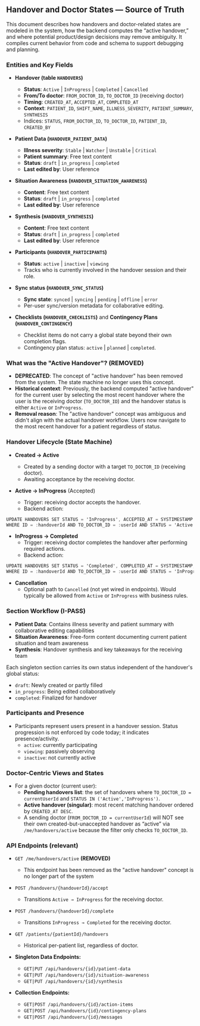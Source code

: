 ## Handover and Doctor States — Source of Truth

This document describes how handovers and doctor-related states are modeled in the system, how the backend computes the “active handover,” and where potential product/design decisions may remove ambiguity. It compiles current behavior from code and schema to support debugging and planning.

### Entities and Key Fields

- **Handover (table `HANDOVERS`)**
  - **Status**: `Active` | `InProgress` | `Completed` | `Cancelled`
  - **From/To doctor**: `FROM_DOCTOR_ID`, `TO_DOCTOR_ID` (receiving doctor)
  - **Timing**: `CREATED_AT`, `ACCEPTED_AT`, `COMPLETED_AT`
  - **Context**: `PATIENT_ID`, `SHIFT_NAME`, `ILLNESS_SEVERITY`, `PATIENT_SUMMARY`, `SYNTHESIS`
  - Indices: `STATUS`, `FROM_DOCTOR_ID`, `TO_DOCTOR_ID`, `PATIENT_ID`, `CREATED_BY`

- **Patient Data (`HANDOVER_PATIENT_DATA`)**
  - **Illness severity**: `Stable` | `Watcher` | `Unstable` | `Critical`
  - **Patient summary**: Free text content
  - **Status**: `draft` | `in_progress` | `completed`
  - **Last edited by**: User reference

- **Situation Awareness (`HANDOVER_SITUATION_AWARENESS`)**
  - **Content**: Free text content
  - **Status**: `draft` | `in_progress` | `completed`
  - **Last edited by**: User reference

- **Synthesis (`HANDOVER_SYNTHESIS`)**
  - **Content**: Free text content
  - **Status**: `draft` | `in_progress` | `completed`
  - **Last edited by**: User reference

- **Participants (`HANDOVER_PARTICIPANTS`)**
  - **Status**: `active` | `inactive` | `viewing`
  - Tracks who is currently involved in the handover session and their role.

- **Sync status (`HANDOVER_SYNC_STATUS`)**
  - **Sync state**: `synced` | `syncing` | `pending` | `offline` | `error`
  - Per-user sync/version metadata for collaborative editing.

- **Checklists (`HANDOVER_CHECKLISTS`)** and **Contingency Plans (`HANDOVER_CONTINGENCY`)**
  - Checklist items do not carry a global state beyond their own completion flags.
  - Contingency plan status: `active` | `planned` | `completed`.

### What was the "Active Handover"? (REMOVED)

- **DEPRECATED**: The concept of "active handover" has been removed from the system. The state machine no longer uses this concept.
- **Historical context**: Previously, the backend computed "active handover" for the current user by selecting the most recent handover where the user is the receiving doctor (`TO_DOCTOR_ID`) and the handover status is either `Active` or `InProgress`.
- **Removal reason**: The "active handover" concept was ambiguous and didn't align with the actual handover workflow. Users now navigate to the most recent handover for a patient regardless of status.

### Handover Lifecycle (State Machine)

- **Created → Active**
  - Created by a sending doctor with a target `TO_DOCTOR_ID` (receiving doctor).
  - Awaiting acceptance by the receiving doctor.

- **Active → InProgress** (Accepted)
  - Trigger: receiving doctor accepts the handover.
  - Backend action:

```294:306:relevo/relevo-api/src/Relevo.Web/Setup/OracleSetupDataProvider.cs
UPDATE HANDOVERS SET STATUS = 'InProgress', ACCEPTED_AT = SYSTIMESTAMP
WHERE ID = :handoverId AND TO_DOCTOR_ID = :userId AND STATUS = 'Active'
```

- **InProgress → Completed**
  - Trigger: receiving doctor completes the handover after performing required actions.
  - Backend action:

```308:319:relevo/relevo-api/src/Relevo.Web/Setup/OracleSetupDataProvider.cs
UPDATE HANDOVERS SET STATUS = 'Completed', COMPLETED_AT = SYSTIMESTAMP, COMPLETED_BY = :userId
WHERE ID = :handoverId AND TO_DOCTOR_ID = :userId AND STATUS = 'InProgress'
```

- **Cancellation**
  - Optional path to `Cancelled` (not yet wired in endpoints). Would typically be allowed from `Active` or `InProgress` with business rules.

### Section Workflow (I-PASS)

- **Patient Data**: Contains illness severity and patient summary with collaborative editing capabilities
- **Situation Awareness**: Free-form content documenting current patient situation and team awareness
- **Synthesis**: Handover synthesis and key takeaways for the receiving team

Each singleton section carries its own status independent of the handover's global status:
- `draft`: Newly created or partly filled
- `in_progress`: Being edited collaboratively
- `completed`: Finalized for handover

### Participants and Presence

- Participants represent users present in a handover session. Status progression is not enforced by code today; it indicates presence/activity.
  - `active`: currently participating
  - `viewing`: passively observing
  - `inactive`: not currently active

### Doctor-Centric Views and States

- For a given doctor (current user):
  - **Pending handovers list**: the set of handovers where `TO_DOCTOR_ID = currentUserId` and `STATUS IN ('Active','InProgress')`.
  - **Active handover (singular)**: most recent matching handover ordered by `CREATED_AT DESC`.
  - A sending doctor (`FROM_DOCTOR_ID = currentUserId`) will NOT see their own created-but-unaccepted handover as “active” via `/me/handovers/active` because the filter only checks `TO_DOCTOR_ID`.

### API Endpoints (relevant)

- `GET /me/handovers/active` **(REMOVED)**
  - This endpoint has been removed as the "active handover" concept is no longer part of the system

- `POST /handovers/{handoverId}/accept`
  - Transitions `Active → InProgress` for the receiving doctor.

- `POST /handovers/{handoverId}/complete`
  - Transitions `InProgress → Completed` for the receiving doctor.

- `GET /patients/{patientId}/handovers`
  - Historical per-patient list, regardless of doctor.

- **Singleton Data Endpoints:**
  - `GET|PUT /api/handovers/{id}/patient-data`
  - `GET|PUT /api/handovers/{id}/situation-awareness`
  - `GET|PUT /api/handovers/{id}/synthesis`

- **Collection Endpoints:**
  - `GET|POST /api/handovers/{id}/action-items`
  - `GET|POST /api/handovers/{id}/contingency-plans`
  - `GET|POST /api/handovers/{id}/messages`
